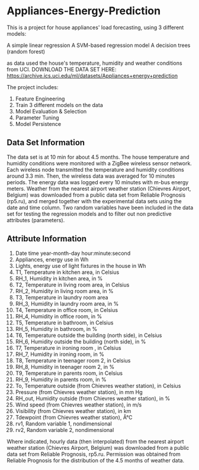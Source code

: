 # Appliances-Energy-Prediction

This is a project for house appliances' load forecasting, using 3 different models:

A simple linear regression 
A SVM-based regression model 
A decision trees (random forest) 

as data used the house's temperature, humidity  and weather conditions from UCI. 
DOWNLOAD THE DATA SET HERE: https://archive.ics.uci.edu/ml/datasets/Appliances+energy+prediction

The project includes:

1. Feature Engineering
2. Train 3 different models on the data
3. Model Evaluation & Selection
4. Parameter Tuning
5. Model Persistence


## Data Set Information

The data set is at 10 min for about 4.5 months. The house temperature and humidity conditions were monitored with a ZigBee wireless sensor network. Each wireless node transmitted the temperature and humidity conditions around 3.3 min. Then, the wireless data was averaged for 10 minutes periods. The energy data was logged every 10 minutes with m-bus energy meters. Weather from the nearest airport weather station (Chievres Airport, Belgium) was downloaded from a public data set from Reliable Prognosis (rp5.ru), and merged together with the experimental data sets using the date and time column. Two random variables have been included in the data set for testing the regression models and to filter out non predictive attributes (parameters). 

## Attribute Information

1.  Date time year-month-day hour:minute:second 
2.  Appliances, energy use in Wh 
3.  Lights, energy use of light fixtures in the house in Wh 
4.  T1, Temperature in kitchen area, in Celsius 
5.  RH_1, Humidity in kitchen area, in % 
6.  T2, Temperature in living room area, in Celsius 
7.  RH_2, Humidity in living room area, in % 
8.  T3, Temperature in laundry room area 
9.  RH_3, Humidity in laundry room area, in % 
10. T4, Temperature in office room, in Celsius 
11. RH_4, Humidity in office room, in % 
12. T5, Temperature in bathroom, in Celsius 
13. RH_5, Humidity in bathroom, in % 
14. T6, Temperature outside the building (north side), in Celsius 
15. RH_6, Humidity outside the building (north side), in % 
16. T7, Temperature in ironing room , in Celsius 
17. RH_7, Humidity in ironing room, in % 
18. T8, Temperature in teenager room 2, in Celsius 
19. RH_8, Humidity in teenager room 2, in % 
20. T9, Temperature in parents room, in Celsius 
21. RH_9, Humidity in parents room, in % 
22. To, Temperature outside (from Chievres weather station), in Celsius 
23. Pressure (from Chievres weather station), in mm Hg 
24. RH_out, Humidity outside (from Chievres weather station), in % 
25. Wind speed (from Chievres weather station), in m/s 
26. Visibility (from Chievres weather station), in km 
27. Tdewpoint (from Chievres weather station), Â°C 
28. rv1, Random variable 1, nondimensional 
29. rv2, Random variable 2, nondimensional 

Where indicated, hourly data (then interpolated) from the nearest airport weather station (Chievres Airport, Belgium) was downloaded from a public data set from Reliable Prognosis, rp5.ru. Permission was obtained from Reliable Prognosis for the distribution of the 4.5 months of weather data. 








